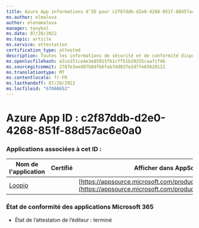 ```yaml
---
title: Azure App informations d’ID pour c2f87ddb-d2e0-4268-851f-88d57ac6e0a0
ms.author: elmalova
author: elenamalova
manager: tonybal
ms.date: 07/28/2022
ms.topic: article
ms.service: attestation
certification_type: attested
description: Toutes les informations de sécurité et de conformité disponibles pour c2f87ddb-d2e0-4268-851f-88d57ac6e0a0.
ms.openlocfilehash: e2ce151ce4e3e85915fb1cff51b29255caa7cf4b
ms.sourcegitcommit: 2787e3eed97b8dfb6fab7dd837e2d7fe65828121
ms.translationtype: MT
ms.contentlocale: fr-FR
ms.lasthandoff: 07/28/2022
ms.locfileid: "67060652"
---
```

# <a name="azure-app-id-c2f87ddb-d2e0-4268-851f-88d57ac6e0a0"></a>Azure App ID : c2f87ddb-d2e0-4268-851f-88d57ac6e0a0


### <a name="apps-associated-with-this-id"></a>Applications associées à cet ID :
| **Nom de l'application** | **Certifié** | **Afficher dans AppSource** |
|--------------|---------------|-----------------------|
| [Loopio](../forward/WA200004103.md) |  | [https://appsource.microsoft.com/product/office/WA200004103](https://appsource.microsoft.com/product/office/WA200004103) |

### <a name="microsoft-365-app-compliance-status"></a>État de conformité des applications Microsoft 365
- État de l’attestaton de l’éditeur : terminé
